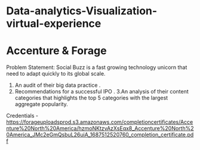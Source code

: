 # Data-analytics-Visualization-virtual-experience
# Accenture & Forage
Problem Statement: Social Buzz is a fast growing technology unicorn that
need to adapt quickly to its global scale.
1. An audit of their big data practice .
2. Recommendations for a successful IPO .
3.An analysis of their content categories that highlights the top 5 categories
with the largest aggregate popularity.


Credentials - 
https://forageuploadsprod.s3.amazonaws.com/completioncertificates/Accenture%20North%20America/hzmoNKtzvAzXsEqx8_Accenture%20North%20America_JMc2eGmQsbuL26uiA_1687512520760_completion_certificate.pdf
